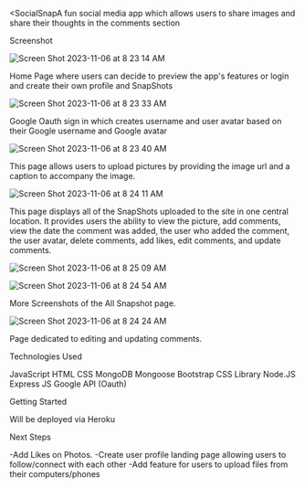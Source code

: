 <SocialSnapA fun social media app which allows users to share images and share their thoughts in the comments section

Screenshot

![Screen Shot 2023-11-06 at 8 23 14 AM](https://github.com/Asimmons8228/Social-Snap-App/assets/96853510/2cafb7eb-8ec0-4bde-a6b3-3bb90585013a)

Home Page where users can decide to preview the app's features or login and create their own profile and SnapShots

![Screen Shot 2023-11-06 at 8 23 33 AM](https://github.com/Asimmons8228/Social-Snap-App/assets/96853510/3d82f060-3e77-4ea6-b378-b6a4e146e5c2)

Google Oauth sign in which creates username and user avatar based on their Google username and Google avatar

![Screen Shot 2023-11-06 at 8 23 40 AM](https://github.com/Asimmons8228/Social-Snap-App/assets/96853510/f85c00cc-cd7e-4328-a534-17b4703f70f9)

This page allows users to upload pictures by providing the image url and a caption to accompany the image.

![Screen Shot 2023-11-06 at 8 24 11 AM](https://github.com/Asimmons8228/Social-Snap-App/assets/96853510/b10e5bde-89b3-490a-b969-5594e343bec7)

This page displays all of the SnapShots uploaded to the site in one central location. It provides users the ability to view the picture, add comments, view the date the comment was added, the user who added the comment, the user avatar, delete comments, add likes, edit comments, and update comments.

![Screen Shot 2023-11-06 at 8 25 09 AM](https://github.com/Asimmons8228/Social-Snap-App/assets/96853510/e53ff499-4f3c-44ff-bc13-48bcedb2ddf1)

![Screen Shot 2023-11-06 at 8 24 54 AM](https://github.com/Asimmons8228/Social-Snap-App/assets/96853510/cad95904-bb7c-490a-b065-77427c2057ed)

More Screenshots of the All Snapshot page.

![Screen Shot 2023-11-06 at 8 24 24 AM](https://github.com/Asimmons8228/Social-Snap-App/assets/96853510/f06ecd97-db42-4695-a2c2-c46363953bc3)

Page dedicated to editing and updating comments.


Technologies Used

JavaScript
HTML
CSS
MongoDB
Mongoose
Bootstrap CSS Library
Node.JS
Express JS
Google API (Oauth)

Getting Started

Will be deployed via Heroku

Next Steps

-Add Likes on Photos.
-Create user profile landing page allowing users to follow/connect with each other
-Add feature for users to upload files from their computers/phones




